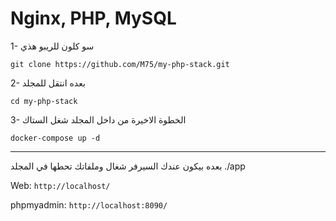 # Nginx, PHP, MySQL
1- سو كلون للريبو هذي

`git clone https://github.com/M75/my-php-stack.git`

2- بعده انتقل للمجلد

`cd my-php-stack`

3- الخطوة الاخيرة من داخل المجلد شغل الستاك


`docker-compose up -d`


---
 بعده بيكون عندك السيرفر شغال وملفاتك تحطها في المجلد
./app

Web:
`http://localhost/`

phpmyadmin:
`http://localhost:8090/`
